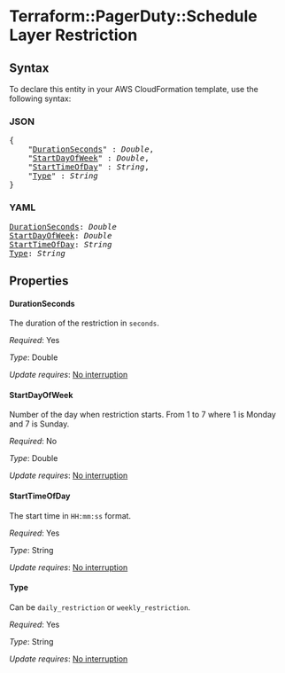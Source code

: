 # Terraform::PagerDuty::Schedule Layer Restriction

## Syntax

To declare this entity in your AWS CloudFormation template, use the following syntax:

### JSON

<pre>
{
    "<a href="#durationseconds" title="DurationSeconds">DurationSeconds</a>" : <i>Double</i>,
    "<a href="#startdayofweek" title="StartDayOfWeek">StartDayOfWeek</a>" : <i>Double</i>,
    "<a href="#starttimeofday" title="StartTimeOfDay">StartTimeOfDay</a>" : <i>String</i>,
    "<a href="#type" title="Type">Type</a>" : <i>String</i>
}
</pre>

### YAML

<pre>
<a href="#durationseconds" title="DurationSeconds">DurationSeconds</a>: <i>Double</i>
<a href="#startdayofweek" title="StartDayOfWeek">StartDayOfWeek</a>: <i>Double</i>
<a href="#starttimeofday" title="StartTimeOfDay">StartTimeOfDay</a>: <i>String</i>
<a href="#type" title="Type">Type</a>: <i>String</i>
</pre>

## Properties

#### DurationSeconds

The duration of the restriction in `seconds`.

_Required_: Yes

_Type_: Double

_Update requires_: [No interruption](https://docs.aws.amazon.com/AWSCloudFormation/latest/UserGuide/using-cfn-updating-stacks-update-behaviors.html#update-no-interrupt)

#### StartDayOfWeek

Number of the day when restriction starts. From 1 to 7 where 1 is Monday and 7 is Sunday.

_Required_: No

_Type_: Double

_Update requires_: [No interruption](https://docs.aws.amazon.com/AWSCloudFormation/latest/UserGuide/using-cfn-updating-stacks-update-behaviors.html#update-no-interrupt)

#### StartTimeOfDay

The start time in `HH:mm:ss` format.

_Required_: Yes

_Type_: String

_Update requires_: [No interruption](https://docs.aws.amazon.com/AWSCloudFormation/latest/UserGuide/using-cfn-updating-stacks-update-behaviors.html#update-no-interrupt)

#### Type

Can be `daily_restriction` or `weekly_restriction`.

_Required_: Yes

_Type_: String

_Update requires_: [No interruption](https://docs.aws.amazon.com/AWSCloudFormation/latest/UserGuide/using-cfn-updating-stacks-update-behaviors.html#update-no-interrupt)

